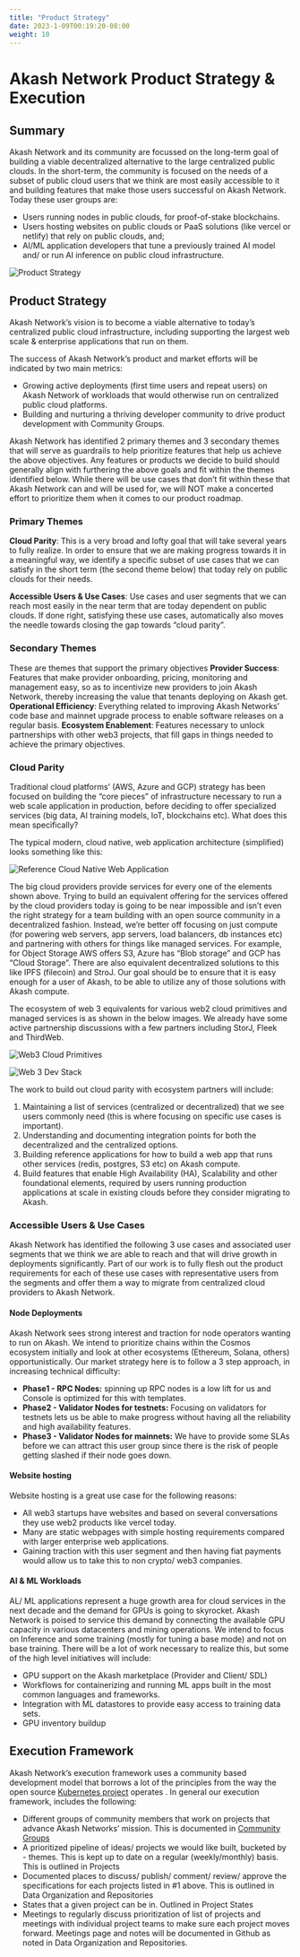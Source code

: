 ```yaml
---
title: "Product Strategy"
date: 2023-1-09T00:19:20-08:00
weight: 10
---
```


# Akash Network Product Strategy & Execution

## Summary

Akash Network and its community are focussed on the long-term goal of building a viable decentralized alternative to the large centralized public clouds. In the short-term, the community is focused on the needs of a subset of public cloud users that we think are most easily accessible to it and building features that make those users successful on Akash Network. Today these user groups are:

- Users running nodes in public clouds, for proof-of-stake blockchains.
- Users hosting websites on public clouds or PaaS solutions (like vercel or netlify) that rely on public clouds, and;
- AI/ML application developers that tune a previously trained AI model and/ or run AI inference on public cloud infrastructure.

![Product Strategy](product-strategy.png)

## Product Strategy

Akash Network’s vision is to become a viable alternative to today’s centralized public cloud infrastructure, including supporting the largest web scale & enterprise applications that run on them.

The success of Akash Network’s product and market efforts will be indicated by two main metrics:

- Growing active deployments (first time users and repeat users) on Akash Network of workloads that would otherwise run on centralized public cloud platforms.
- Building and nurturing a thriving developer community to drive product development with Community Groups.

Akash Network has identified 2 primary themes and 3 secondary themes that will serve as guardrails to help prioritize features that help us achieve the above objectives. Any features or products we decide to build should generally align with furthering the above goals and fit within the themes identified below. While there will be use cases that don’t fit within these that Akash Network can and will be used for, we will NOT make a concerted effort to prioritize them when it comes to our product roadmap.

### Primary Themes

**Cloud Parity**: This is a very broad and lofty goal that will take several years to fully realize. In order to ensure that we are making progress towards it in a meaningful way, we identify a specific subset of use cases that we can satisfy in the short term (the second theme below) that today rely on public clouds for their needs.

**Accessible Users & Use Cases**: Use cases and user segments that we can reach most easily in the near term that are today dependent on public clouds. If done right, satisfying these use cases, automatically also moves the needle towards closing the gap towards “cloud parity”.

### Secondary Themes

These are themes that support the primary objectives
**Provider Success**: Features that make provider onboarding, pricing, monitoring and management easy, so as to incentivize new providers to join Akash Network, thereby increasing the value that tenants deploying on Akash get.
**Operational Efficiency**: Everything related to improving Akash Networks’ code base and mainnet upgrade process to enable software releases on a regular basis.
**Ecosystem Enablement**: Features necessary to unlock partnerships with other web3 projects, that fill gaps in things needed to achieve the primary objectives.

### Cloud Parity

Traditional cloud platforms’ (AWS, Azure and GCP) strategy has been focused on building the “core pieces” of infrastructure necessary to run a web scale application in production, before deciding to offer specialized services (big data, AI training models, IoT, blockchains etc). What does this mean specifically?

The typical modern, cloud native, web application architecture (simplified) looks something like this:

![Reference Cloud Native Web Application](reference-webapp.png)

The big cloud providers provide services for every one of the elements shown above. Trying to build an equivalent offering for the services offered by the cloud providers today is going to be near impossible and isn’t even the right strategy for a team building with an open source community in a decentralized fashion. Instead, we’re better off focusing on just compute (for powering web servers, app servers, load balancers, db instances etc) and partnering with others for things like managed services. For example, for Object Storage AWS offers S3, Azure has “Blob storage” and GCP has “Cloud Storage”. There are also equivalent decentralized solutions to this like IPFS (filecoin) and StroJ. Our goal should be to ensure that it is easy enough for a user of Akash, to be able to utilize any of those solutions with Akash compute.

The ecosystem of web 3 equivalents for various web2 cloud primitives and managed services is as shown in the below images. We already have some active partnership discussions with a few partners including StorJ, Fleek and ThirdWeb.

![Web3 Cloud Primitives ](web3-cloud-primitives.jpeg)

![Web 3 Dev Stack](web3-dev-stack-cb.png)

The work to build out cloud parity with ecosystem partners will include:

1. Maintaining a list of services (centralized or decentralized) that we see users commonly need (this is where focusing on specific use cases is important).
2. Understanding and documenting integration points for both the decentralized and the centralized options.
3. Building reference applications for how to build a web app that runs other services (redis, postgres, S3 etc) on Akash compute.
4. Build features that enable High Availability (HA), Scalability and other foundational elements, required by users running production applications at scale in existing clouds before they consider migrating to Akash.

### Accessible Users & Use Cases

Akash Network has identified the following 3 use cases and associated user segments that we think we are able to reach and that will drive growth in deployments significantly. Part of our work is to fully flesh out the product requirements for each of these use cases with representative users from the segments and offer them a way to migrate from centralized cloud providers to Akash Network.

#### Node Deployments

Akash Network sees strong interest and traction for node operators wanting to run on Akash. We intend to prioritize chains within the Cosmos ecosystem initially and look at other ecosystems (Ethereum, Solana, others) opportunistically. Our market strategy here is to follow a 3 step approach, in increasing technical difficulty:

- **Phase1 - RPC Nodes:** spinning up RPC nodes is a low lift for us and Console is optimized for this with templates.
- **Phase2 - Validator Nodes for testnets:** Focusing on validators for testnets lets us be able to make progress without having all the reliability and high availability features.
- **Phase3 - Validator Nodes for mainnets:** We have to provide some SLAs before we can attract this user group since there is the risk of people getting slashed if their node goes down.

#### Website hosting

Website hosting is a great use case for the following reasons:

- All web3 startups have websites and based on several conversations they use web2 products like vercel today.
- Many are static webpages with simple hosting requirements compared with larger enterprise web applications.
- Gaining traction with this user segment and then having fiat payments would allow us to take this to non crypto/ web3 companies.

#### AI & ML Workloads

AL/ ML applications represent a huge growth area for cloud services in the next decade and the demand for GPUs is going to skyrocket. Akash Network is poised to service this demand by connecting the available GPU capacity in various datacenters and mining operations. We intend to focus on Inference and some training (mostly for tuning a base mode) and not on base training. There will be a lot of work necessary to realize this, but some of the high level initiatives will include:

- GPU support on the Akash marketplace (Provider and Client/ SDL)
- Workflows for containerizing and running ML apps built in the most common languages and frameworks.
- Integration with ML datastores to provide easy access to training data sets.
- GPU inventory buildup

## Execution Framework

Akash Network’s execution framework uses a community based development model that borrows a lot of the principles from the way the open source [Kubernetes project](https://github.com/kubernetes/community) operates . In general our execution framework, includes the following:

- Different groups of community members that work on projects that advance Akash Networks’ mission. This is documented in [Community Groups](../cg-list)
- A prioritized pipeline of ideas/ projects we would like built, bucketed by - themes. This is kept up to date on a regular (weekly/monthly) basis. This is outlined in Projects
- Documented places to discuss/ publish/ comment/ review/ approve the specifications for each projects listed in #1 above. This is outlined in Data Organization and Repositories
- States that a given project can be in. Outlined in Project States
- Meetings to regularly discuss prioritization of list of projects and meetings with individual project teams to make sure each project moves forward. Meetings page and notes will be documented in Github as noted in Data Organization and Repositories.
